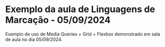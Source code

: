 # Exemplo da aula de Linguagens de Marcação - 05/09/2024

Exemplo de uso de Media Queries + Grid + Flexbox demonstrado em sala de aula no dia 05/09/2024.
